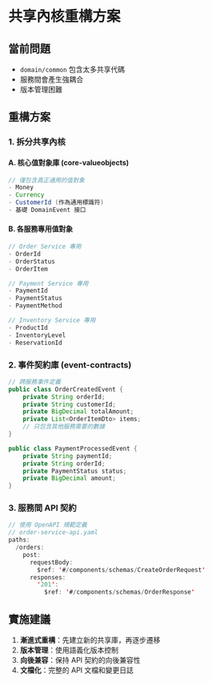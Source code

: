 # 共享內核重構方案

## 當前問題
- `domain/common` 包含太多共享代碼
- 服務間會產生強耦合
- 版本管理困難

## 重構方案

### 1. 拆分共享內核

#### A. 核心值對象庫 (core-valueobjects)
```java
// 僅包含真正通用的值對象
- Money
- Currency  
- CustomerId (作為通用標識符)
- 基礎 DomainEvent 接口
```

#### B. 各服務專用值對象
```java
// Order Service 專用
- OrderId
- OrderStatus
- OrderItem

// Payment Service 專用  
- PaymentId
- PaymentStatus
- PaymentMethod

// Inventory Service 專用
- ProductId
- InventoryLevel
- ReservationId
```

### 2. 事件契約庫 (event-contracts)
```java
// 跨服務事件定義
public class OrderCreatedEvent {
    private String orderId;
    private String customerId;
    private BigDecimal totalAmount;
    private List<OrderItemDto> items;
    // 只包含其他服務需要的數據
}

public class PaymentProcessedEvent {
    private String paymentId;
    private String orderId;
    private PaymentStatus status;
    private BigDecimal amount;
}
```

### 3. 服務間 API 契約
```java
// 使用 OpenAPI 規範定義
// order-service-api.yaml
paths:
  /orders:
    post:
      requestBody:
        $ref: '#/components/schemas/CreateOrderRequest'
      responses:
        '201':
          $ref: '#/components/schemas/OrderResponse'
```

## 實施建議

1. **漸進式重構**：先建立新的共享庫，再逐步遷移
2. **版本管理**：使用語義化版本控制
3. **向後兼容**：保持 API 契約的向後兼容性
4. **文檔化**：完整的 API 文檔和變更日誌
